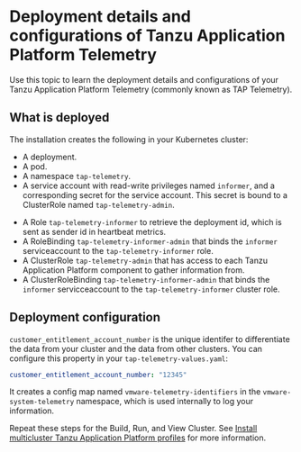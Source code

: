 # Deployment details and configurations of Tanzu Application Platform Telemetry

Use this topic to learn the deployment details and configurations of your 
Tanzu Application Platform Telemetry (commonly known as TAP Telemetry).

## <a id='what-deploy'></a>What is deployed

The installation creates the following in your Kubernetes cluster:

- A deployment.
- A pod.
- A namespace `tap-telemetry`.
- A service account with read-write privileges named `informer`, and a corresponding secret for the service account. This secret is bound to a ClusterRole named `tap-telemetry-admin`.
* A Role `tap-telemetry-informer` to retrieve the deployment id, which is sent as sender id in heartbeat metrics.
* A RoleBinding `tap-telemetry-informer-admin` that binds the `informer` serviceaccount to the `tap-telemetry-informer` role.
* A ClusterRole `tap-telemetry-admin` that has access to each Tanzu Application Platform component to gather information from.
* A ClusterRoleBinding `tap-telemetry-informer-admin` that binds the `informer` servicceaccount to the `tap-telemetry-informer` cluster role.

## <a id='configuration'></a> Deployment configuration

`customer_entitlement_account_number` is the unique identifer to differentiate the data from your cluster and the data from other clusters. 
You can configure this property in your `tap-telemetry-values.yaml`:

```yaml
customer_entitlement_account_number: "12345"
```

It creates a config map named `vmware-telemetry-identifiers` in the `vmware-system-telemetry` namespace, which is used internally to log your information.

Repeat these steps for the Build, Run, and View Cluster. See [Install multicluster Tanzu Application Platform profiles](../multicluster/installing-multicluster.hbs.md) for more information.
